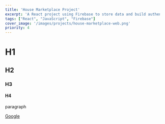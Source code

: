 ```yaml
---
title: 'House Marketplace Project'
excerpt: 'A React project using Firebase to store data and build authentication.'
tags: ["React", "JavaScript", "Firebase"]
cover_image: '/images/projects/house-marketplace-web.png'
priority: 4
---
```


# H1
## H2
### H3
#### H4

paragraph

[Google](https://www.google.com)